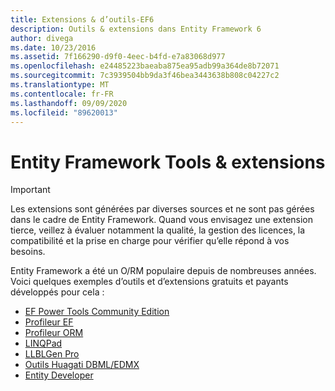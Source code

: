 ```yaml
---
title: Extensions & d’outils-EF6
description: Outils & extensions dans Entity Framework 6
author: divega
ms.date: 10/23/2016
ms.assetid: 7f166290-d9f0-4eec-b4fd-e7a83068d977
ms.openlocfilehash: e24485223baeaba875ea95adb99a364de8b72071
ms.sourcegitcommit: 7c3939504bb9da3f46bea3443638b808c04227c2
ms.translationtype: MT
ms.contentlocale: fr-FR
ms.lasthandoff: 09/09/2020
ms.locfileid: "89620013"
---
```

# <a name="entity-framework-tools--extensions"></a>Entity Framework Tools & extensions
> [!IMPORTANT]  
> Les extensions sont générées par diverses sources et ne sont pas gérées dans le cadre de Entity Framework. Quand vous envisagez une extension tierce, veillez à évaluer notamment la qualité, la gestion des licences, la compatibilité et la prise en charge pour vérifier qu’elle répond à vos besoins.

Entity Framework a été un O/RM populaire depuis de nombreuses années. Voici quelques exemples d’outils et d’extensions gratuits et payants développés pour cela :    

- [EF Power Tools Community Edition](https://marketplace.visualstudio.com/items?itemName=ErikEJ.EntityFramework6PowerToolsCommunityEdition)
- [Profileur EF](https://efprof.com)  
- [Profileur ORM](https://www.ormprofiler.com)  
- [LINQPad](https://www.linqpad.net)  
- [LLBLGen Pro](https://www.llblgen.com)  
- [Outils Huagati DBML/EDMX](https://www.huagati.com/dbmltools)  
- [Entity Developer](https://www.devart.com/entitydeveloper)  
